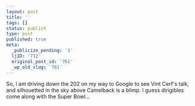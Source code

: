 ```yaml
---
layout: post
title: ''
tags: []
status: publish
type: post
published: true
meta:
  _publicize_pending: '1'
  ljID: '712'
  original_post_id: '761'
  _wp_old_slug: '761'
---
```

So, I am driving down the 202 on my way to Google to see Vint Cerf's talk, and silhouetted in the sky above Camelback is a blimp.  I guess dirigibles come along with the Super Bowl...
